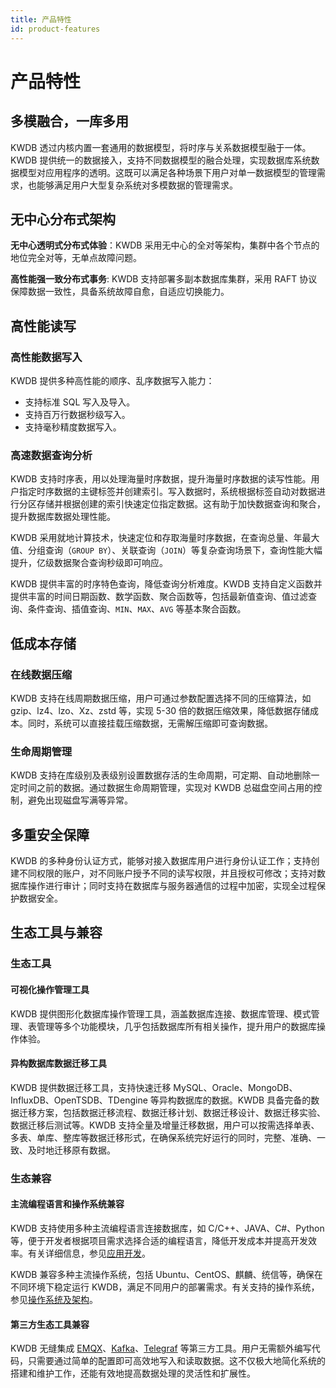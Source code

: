```yaml
---
title: 产品特性
id: product-features
---
```


# 产品特性

## 多模融合，一库多用

KWDB 透过内核内置一套通用的数据模型，将时序与关系数据模型融于一体。KWDB 提供统一的数据接入，支持不同数据模型的融合处理，实现数据库系统数据模型对应用程序的透明。这既可以满足各种场景下用户对单一数据模型的管理需求，也能够满足用户大型复杂系统对多模数据的管理需求。

## 无中心分布式架构

**无中心透明式分布式体验**：KWDB 采用无中心的全对等架构，集群中各个节点的地位完全对等，无单点故障问题。

**高性能强一致分布式事务**: KWDB 支持部署多副本数据库集群，采用 RAFT 协议保障数据一致性，具备系统故障自愈，自适应切换能力。

## 高性能读写

### 高性能数据写入

KWDB 提供多种高性能的顺序、乱序数据写入能力：

- 支持标准 SQL 写入及导入。
- 支持百万行数据秒级写入。
- 支持毫秒精度数据写入。

### 高速数据查询分析

KWDB 支持时序表，用以处理海量时序数据，提升海量时序数据的读写性能。用户指定时序数据的主键标签并创建索引。写入数据时，系统根据标签自动对数据进行分区存储并根据创建的索引快速定位指定数据。这有助于加快数据查询和聚合，提升数据库数据处理性能。

KWDB 采用就地计算技术，快速定位和存取海量时序数据，在查询总量、年最大值、分组查询（`GROUP BY`）、关联查询（`JOIN`）等复杂查询场景下，查询性能大幅提升，亿级数据聚合查询秒级即可响应。

KWDB 提供丰富的时序特色查询，降低查询分析难度。KWDB 支持自定义函数并提供丰富的时间日期函数、数学函数、聚合函数等，包括最新值查询、值过滤查询、条件查询、插值查询、`MIN`、`MAX`、`AVG` 等基本聚合函数。

## 低成本存储

### 在线数据压缩

KWDB 支持在线周期数据压缩，用户可通过参数配置选择不同的压缩算法，如 gzip、lz4、lzo、Xz、zstd 等，实现 5-30 倍的数据压缩效果，降低数据存储成本。同时，系统可以直接挂载压缩数据，无需解压缩即可查询数据。

### 生命周期管理

KWDB 支持在库级别及表级别设置数据存活的生命周期，可定期、自动地删除一定时间之前的数据。通过数据生命周期管理，实现对 KWDB 总磁盘空间占用的控制，避免出现磁盘写满等异常。

## 多重安全保障

KWDB 的多种身份认证方式，能够对接入数据库用户进行身份认证工作；支持创建不同权限的账户，对不同账户授予不同的读写权限，并且授权可修改；支持对数据库操作进行审计；同时支持在数据库与服务器通信的过程中加密，实现全过程保护数据安全。

## 生态工具与兼容

### 生态工具

#### 可视化操作管理工具

KWDB 提供图形化数据库操作管理工具，涵盖数据库连接、数据库管理、模式管理、表管理等多个功能模块，几乎包括数据库所有相关操作，提升用户的数据库操作体验。

#### 异构数据库数据迁移工具

KWDB 提供数据迁移工具，支持快速迁移 MySQL、Oracle、MongoDB、InfluxDB、OpenTSDB、TDengine 等异构数据库的数据。KWDB 具备完备的数据迁移方案，包括数据迁移流程、数据迁移计划、数据迁移设计、数据迁移实验、数据迁移后测试等。KWDB 支持全量及增量迁移数据，用户可以按需选择单表、多表、单库、整库等数据迁移形式，在确保系统完好运行的同时，完整、准确、一致、及时地迁移原有数据。

### 生态兼容

#### 主流编程语言和操作系统兼容

KWDB 支持使用多种主流编程语言连接数据库，如 C/C++、JAVA、C#、Python 等，便于开发者根据项目需求选择合适的编程语言，降低开发成本并提高开发效率。有关详细信息，参见[应用开发](../development/overview.md)。

KWDB 兼容多种主流操作系统，包括 Ubuntu、CentOS、麒麟、统信等，确保在不同环境下稳定运行 KWDB，满足不同用户的部署需求。有关支持的操作系统，参见[操作系统及架构](./product-metrics.md#操作系统及架构)。

#### 第三方生态工具兼容

KWDB 无缝集成 [EMQX](https://www.emqx.io/)、[Kafka](https://kafka.apache.org/)、[Telegraf](https://github.com/influxdata/telegraf) 等第三方工具。用户无需额外编写代码，只需要通过简单的配置即可高效地写入和读取数据。这不仅极大地简化系统的搭建和维护工作，还能有效地提高数据处理的灵活性和扩展性。
